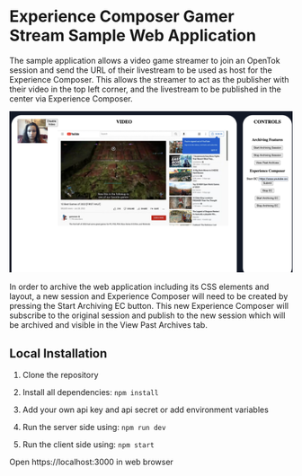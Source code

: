 # Experience Composer Gamer Stream Sample Web Application

The sample application allows a video game streamer to join an OpenTok session and send the URL of their livestream to be used as host for the Experience Composer. This allows the streamer to act as the publisher with their video in the top left corner, and the livestream to be published in the center via Experience Composer. 

<img alt="Main Page of Sample Application" src="screenshots/mainpage.png" />

In order to archive the web application including its CSS elements and layout, a new session and Experience Composer will need to be created by pressing the Start Archiving EC button. This new Experience Composer will subscribe to the original session and publish to the new session which will be archived and visible in the View Past Archives tab. 

## Local Installation
1. Clone the repository

2. Install all dependencies: `npm install`

3. Add your own api key and api secret or add environment variables

4. Run the server side using: `npm run dev`

5. Run the client side using: `npm start`

Open https://localhost:3000 in web browser



